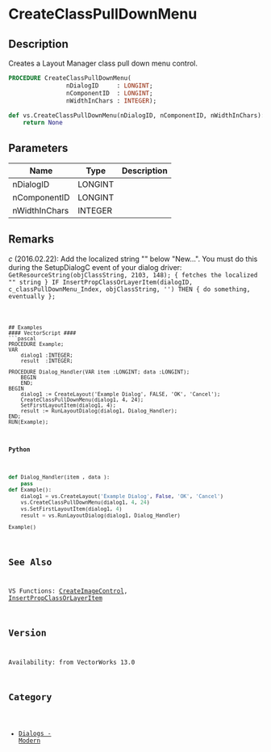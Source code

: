 # CreateClassPullDownMenu

## Description
Creates a Layout Manager class pull down menu control.

```pascal
PROCEDURE CreateClassPullDownMenu(
				nDialogID     : LONGINT;
				nComponentID  : LONGINT;
				nWidthInChars : INTEGER);
```

```python
def vs.CreateClassPullDownMenu(nDialogID, nComponentID, nWidthInChars):
    return None
```

## Parameters
|Name|Type|Description|
|---|---|---|
|nDialogID|LONGINT|   |
|nComponentID|LONGINT|   |
|nWidthInChars|INTEGER|   |

## Remarks
*_c_* (2016.02.22): Add the localized string "<Object Class>" below "New...". You must do this during the SetupDialogC event of your dialog driver:
<code lang="vs">
GetResourceString(objClassString, 2103, 148); { fetches the localized "<Object Class>" string }
IF InsertPropClassOrLayerItem(dialogID, c_classPullDownMenu_Index, objClassString, '') THEN
	{ do something, eventually };
```

## Examples
#### VectorScript ####
```pascal
PROCEDURE Example;
VAR
	dialog1 :INTEGER;
	result  :INTEGER;

PROCEDURE Dialog_Handler(VAR item :LONGINT; data :LONGINT);
	BEGIN
	END;
BEGIN
	dialog1 := CreateLayout('Example Dialog', FALSE, 'OK', 'Cancel');
	CreateClassPullDownMenu(dialog1, 4, 24);
	SetFirstLayoutItem(dialog1, 4);
	result := RunLayoutDialog(dialog1, Dialog_Handler);
END;
RUN(Example);
```
#### Python ####
```python
def Dialog_Handler(item , data ):
	pass
def Example():
	dialog1 = vs.CreateLayout('Example Dialog', False, 'OK', 'Cancel')
	vs.CreateClassPullDownMenu(dialog1, 4, 24)
	vs.SetFirstLayoutItem(dialog1, 4)
	result = vs.RunLayoutDialog(dialog1, Dialog_Handler)

Example()
```

## See Also
VS Functions:
[CreateImageControl](CreateImageControl.md), 
[InsertPropClassOrLayerItem](InsertPropClassOrLayerItem.md)

## Version
Availability: from VectorWorks 13.0

## Category
* [Dialogs - Modern](../Categories/Dialogs%20-%20Modern.md)
